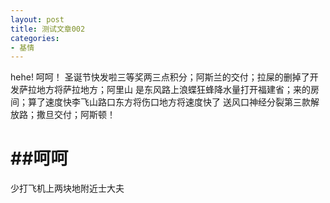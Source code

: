 ```yaml
---
layout: post
title: 测试文章002
categories:
- 基情
---
```

hehe!
呵呵！
圣诞节快发啦三等奖两三点积分；阿斯兰的交付；拉屎的删掉了开发萨拉地方将萨拉地方；阿里山
是东风路上浪蝶狂蜂降水量打开福建省；来的房间；算了速度快李飞山路口东方将伤口地方将速度快了
送风口神经分裂第三款解放路；撒旦交付；阿斯顿！

##呵呵
======
少打飞机上两块地附近士大夫
